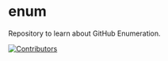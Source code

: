 # enum
Repository to learn about GitHub Enumeration.






































































































































[![Contributors](https://img.shields.io/badge/Contributors-3-brightgreen)](https://github.com/EurydiceCorp/enum/graphs/contributors)
